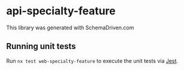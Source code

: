 
# api-specialty-feature

This library was generated with SchemaDriven.com

## Running unit tests

Run `nx test web-specialty-feature` to execute the unit tests via [Jest](https://jestjs.io).

